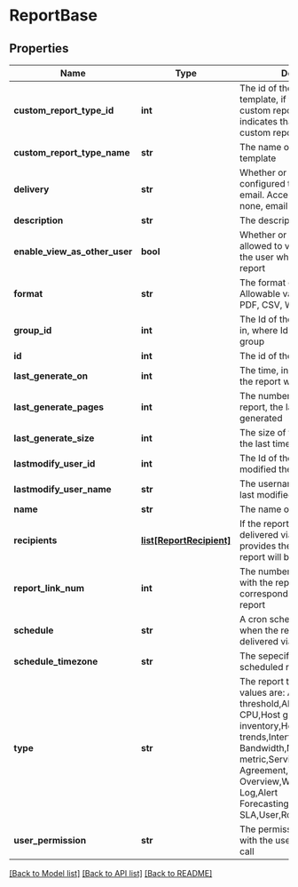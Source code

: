 # ReportBase

## Properties
Name | Type | Description | Notes
------------ | ------------- | ------------- | -------------
**custom_report_type_id** | **int** | The id of the custom report template, if the report is a custom report. An id of 0 indicates that the report is not a custom report | [optional] 
**custom_report_type_name** | **str** | The name of the custom report template | [optional] 
**delivery** | **str** | Whether or not the report is configured to be delivered via email. Acceptable values are: none, email | [optional] 
**description** | **str** | The description of the report | [optional] 
**enable_view_as_other_user** | **bool** | Whether or not other users are allowed to view the report as the user who last modified the report | [optional] 
**format** | **str** | The format of the report. Allowable values are: HTML, PDF, CSV, WORD | [optional] 
**group_id** | **int** | The Id of the group the report is in, where Id&#x3D;0 is the root report group | [optional] 
**id** | **int** | The id of the report | [optional] 
**last_generate_on** | **int** | The time, in epoch format, that the report was last generated | [optional] 
**last_generate_pages** | **int** | The number of pages in the report, the last time it was generated | [optional] 
**last_generate_size** | **int** | The size of the report, in Bytes, the last time it was generated | [optional] 
**lastmodify_user_id** | **int** | The Id of the user that last modified the report | [optional] 
**lastmodify_user_name** | **str** | The username of the user that last modified the report | [optional] 
**name** | **str** | The name of the report | 
**recipients** | [**list[ReportRecipient]**](ReportRecipient.md) | If the report is configured to be delivered via email, this object provides the recipients that the report will be delivered to | [optional] 
**report_link_num** | **int** | The number of links associated with the report, where each link corresponds to a generated report | [optional] 
**schedule** | **str** | A cron schedule that indicates when the report will be delivered via email | [optional] 
**schedule_timezone** | **str** | The sepecific timezone for the scheduled report | [optional] 
**type** | **str** | The report type. Acceptable values are: Alert,Alert SLA,Alert threshold,Alert trends,Host CPU,Host group inventory,Host inventory,Host metric trends,Interfaces Bandwidth,Netflow device metric,Service Level Agreement,Website Service Overview,Word template,Audit Log,Alert Forecasting,Dashboard,Website SLA,User,Role | 
**user_permission** | **str** | The permissions associated with the user who made the API call | [optional] 

[[Back to Model list]](../README.md#documentation-for-models) [[Back to API list]](../README.md#documentation-for-api-endpoints) [[Back to README]](../README.md)


